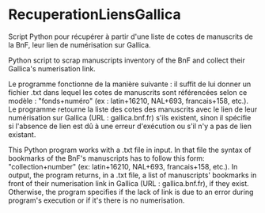 # RecuperationLiensGallica
Script Python pour récupérer à partir d'une liste de cotes de manuscrits de la BnF, leur lien de numérisation sur Gallica.

Python script to scrap manuscripts inventory of the BnF and collect their Gallica's numerisation link.

Le programme fonctionne de la manière suivante : il suffit de lui donner un fichier .txt dans lequel les cotes de manuscrits sont référencées selon ce modèle : "fonds+numéro" (ex : latin+16210, NAL+693, francais+158, etc.).
Le programme retourne la liste des cotes des manuscrits avec le lien de leur numérisation sur Gallica (URL : gallica.bnf.fr) s'ils existent, sinon il spécifie si l'absence de lien est dû à une erreur d'exécution ou s'il n'y a pas de lien existant.

This Python program works with a .txt file in input. In that file the syntax of bookmarks of the BnF's manuscripts has to follow this form: "collection+number" (ex: latin+16210, NAL+693, francais+158, etc.).
In output, the program returns, in a .txt file, a list of manuscripts' bookmarks in front of their numerisation link in Gallica (URL : gallica.bnf.fr), if they exist. Otherwise, the program specifies if the lack of link is due to an error during program's execution or if it's there is no numerisation.
